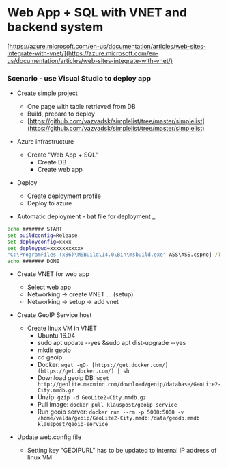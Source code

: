 # Web App + SQL with VNET and backend system

[https://azure.microsoft.com/en-us/documentation/articles/web-sites-integrate-with-vnet/](https://azure.microsoft.com/en-us/documentation/articles/web-sites-integrate-with-vnet/)

### Scenario - use Visual Studio to deploy app

- Create simple project
    - One page with table
      retrieved from DB
    - Build, prepare to deploy
    - [https://github.com/vazvadsk/simplelist/tree/master/simplelist](https://github.com/vazvadsk/simplelist/tree/master/simplelist)

- Azure infrastructure
    - Create "Web App +
      SQL"
        - Create DB
        - Create web app

- Deploy
    - Create deployment profile
    - Deploy to azure

- Automatic deployment - bat file for deployment _

```bat
echo ####### START
set buildconfig=Release
set deployconfig=xxxx
set deploypwd=xxxxxxxxxxx
"C:\ProgramFiles (x86)\MSBuild\14.0\Bin\msbuild.exe" ASS\ASS.csproj /T:Clean;Rebuild;Publish /p:Configuration=%%buildconfig%% /p:DeployOnBuild=true /p:PublishProfile=%%deployconfig%% /p:Password=%%deploypwd%%
echo ####### DONE
```

- Create VNET for web app
    - Select web app
    - Networking -&gt; create VNET … (setup)
    - Networking -&gt; setup -&gt;
      add vnet

- Create GeoIP Service host
    - Create linux VM in VNET
        - Ubuntu 16.04
        - sudo apt update --yes
       &sudo apt dist-upgrade --yes
        - mkdir geoip
        - cd geoip
        - Docker: `wget -qO- [https://get.docker.com/](https://get.docker.com/) | sh`
        - Download geoip DB: `wget http://geolite.maxmind.com/download/geoip/database/GeoLite2-City.mmdb.gz`
        - Unzip: `gzip -d GeoLite2-City.mmdb.gz`
        - Pull image: `docker pull klauspost/geoip-service`
        - Run geoip server: `docker run --rm -p 5000:5000 -v  /home/valda/geoip/GeoLite2-City.mmdb:/data/geodb.mmdb klauspost/geoip-service`

- Update web.config file 
    - Setting key
      "GEOIPURL" has to be updated to internal IP address of linux VM
